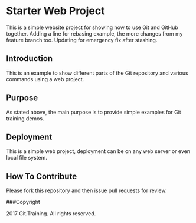 # Starter Web Project

This is a simple website project for showing how to use Git and GitHub together.
Adding a line for rebasing example, the more changes from my feature branch too. 
Updating for emergency fix after stashing.

## Introduction

This is an example to show different parts of the Git repository and various commands using a web project.

## Purpose

As stated above, the main purpose is to provide simple examples for Git training demos. 

## Deployment

This is a simple web project, deployment can be on any web server or even local file system.

## How To Contribute

Please fork this repository and then issue pull requests for review.

###Copyright

2017 Git.Training. All rights reserved.